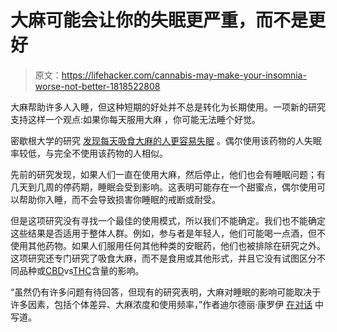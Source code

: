 # 大麻可能会让你的失眠更严重，而不是更好

> 原文：<https://lifehacker.com/cannabis-may-make-your-insomnia-worse-not-better-1818522808>

大麻帮助许多人入睡，但这种短期的好处并不总是转化为长期使用。一项新的研究支持这样一个观点:如果你每天服用大麻 ，你可能无法睡个好觉。

密歇根大学的研究 [发现每天吸食大麻的人更容易失眠](http://www.tandfonline.com/doi/full/10.1080/10550887.2015.1132986) 。偶尔使用该药物的人失眠率较低，与完全不使用该药物的人相似。

先前的研究发现，如果人们一直在使用大麻，然后停止，他们也会有睡眠问题；有几天到几周的停药期，睡眠会受到影响。这表明可能存在一个甜蜜点，偶尔使用可以帮助你入睡，而不会导致损害你睡眠的戒断或耐受。

但是这项研究没有寻找一个最佳的使用模式，所以我们不能确定。我们也不能确定这些结果是否适用于整体人群。例如，参与者是年轻人，他们可能喝一点酒，但不使用其他药物。如果人们服用任何其他种类的安眠药，他们也被排除在研究之外。这项研究还专门研究了吸食大麻，而不是食用或其他形式，并且它没有试图区分不同品种或[CBD](https://en.wikipedia.org/wiki/Cannabidiol)vs[THC](https://en.wikipedia.org/wiki/Tetrahydrocannabinol)含量的影响。

“虽然仍有许多问题有待回答，但现有的研究表明，大麻对睡眠的影响可能取决于许多因素，包括个体差异、大麻浓度和使用频率，”作者迪尔德丽·康罗伊 [在对话](https://theconversation.com/does-marijuana-affect-your-sleep-81661) 中写道。
